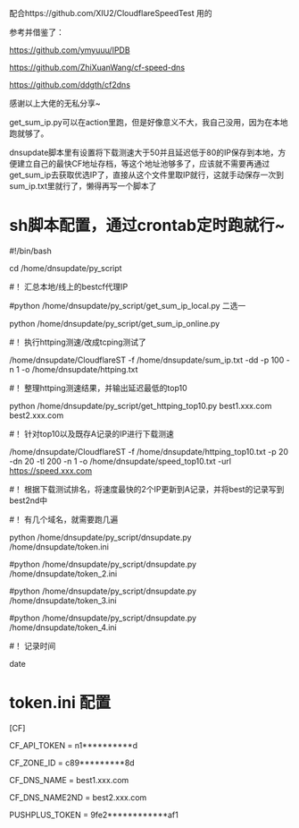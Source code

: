 配合https://github.com/XIU2/CloudflareSpeedTest  用的

参考并借鉴了：

https://github.com/ymyuuu/IPDB

https://github.com/ZhiXuanWang/cf-speed-dns

https://github.com/ddgth/cf2dns

感谢以上大佬的无私分享~

get_sum_ip.py可以在action里跑，但是好像意义不大，我自己没用，因为在本地跑就够了。

dnsupdate脚本里有设置将下载测速大于50并且延迟低于80的IP保存到本地，方便建立自己的最快CF地址存档，等这个地址池够多了，应该就不需要再通过get_sum_ip去获取优选IP了，直接从这个文件里取IP就行，这就手动保存一次到sum_ip.txt里就行了，懒得再写一个脚本了

# sh脚本配置，通过crontab定时跑就行~

#!/bin/bash

cd /home/dnsupdate/py_script

#！ 汇总本地/线上的bestcf代理IP

#python /home/dnsupdate/py_script/get_sum_ip_local.py  二选一

python /home/dnsupdate/py_script/get_sum_ip_online.py

#！ 执行httping测速/改成tcping测试了

/home/dnsupdate/CloudflareST -f /home/dnsupdate/sum_ip.txt -dd -p 100 -n 1 -o /home/dnsupdate/httping.txt

#！ 整理httping测速结果，并输出延迟最低的top10

python /home/dnsupdate/py_script/get_httping_top10.py best1.xxx.com best2.xxx.com

#！ 针对top10以及既存A记录的IP进行下载测速

/home/dnsupdate/CloudflareST -f /home/dnsupdate/httping_top10.txt -p 20 -dn 20 -tl 200 -n 1 -o /home/dnsupdate/speed_top10.txt -url https://speed.xxx.com

#！ 根据下载测试排名，将速度最快的2个IP更新到A记录，并将best的记录写到best2nd中

#！ 有几个域名，就需要跑几遍

python /home/dnsupdate/py_script/dnsupdate.py /home/dnsupdate/token.ini

#python /home/dnsupdate/py_script/dnsupdate.py /home/dnsupdate/token_2.ini

#python /home/dnsupdate/py_script/dnsupdate.py /home/dnsupdate/token_3.ini

#python /home/dnsupdate/py_script/dnsupdate.py /home/dnsupdate/token_4.ini

#！ 记录时间

date



# token.ini 配置

[CF]

CF_API_TOKEN = n1**********d

CF_ZONE_ID = c89*********8d

CF_DNS_NAME = best1.xxx.com

CF_DNS_NAME2ND = best2.xxx.com

PUSHPLUS_TOKEN = 9fe2************af1
